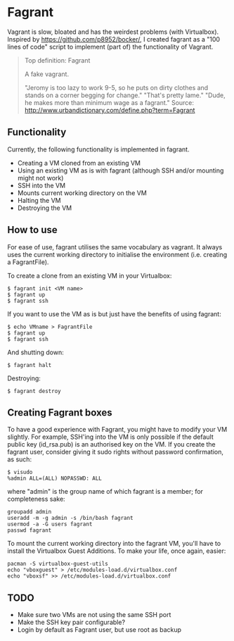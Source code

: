 # Fagrant

Vagrant is slow, bloated and has the weirdest problems (with Virtualbox). Inspired by https://github.com/p8952/bocker/, I created fagrant as a "100 lines of code" script to implement (part of) the functionality of Vagrant.

> Top definition: Fagrant
> 
>    A fake vagrant.
> 
> "Jeromy is too lazy to work 9-5, so he puts on dirty clothes and stands on a corner begging for change."
> "That's pretty lame."
> "Dude, he makes more than minimum wage as a fagrant." 
Source: http://www.urbandictionary.com/define.php?term=Fagrant

## Functionality

Currently, the following functionality is implemented in fagrant.

  - Creating a VM cloned from an existing VM
  - Using an existing VM as is with fagrant (although SSH and/or mounting might not work)
  - SSH into the VM
  - Mounts current working directory on the VM
  - Halting the VM
  - Destroying the VM

## How to use

For ease of use, fagrant utilises the same vocabulary as vagrant. It always uses the current working directory to initialise the environment (i.e. creating a FagrantFile).

To create a clone from an existing VM in your Virtualbox:
```
$ fagrant init <VM name>
$ fagrant up
$ fagrant ssh
```

If you want to use the VM as is but just have the benefits of using fagrant:
```
$ echo VMname > FagrantFile
$ fagrant up
$ fagrant ssh
```

And shutting down:
```
$ fagrant halt
```

Destroying:
```
$ fagrant destroy
```

## Creating Fagrant boxes

To have a good experience with Fagrant, you might have to modify your VM slightly. For example, SSH'ing into the VM is only possible if the default public key (id_rsa.pub) is an authorised key on the VM. If you create the fagrant user, consider giving it sudo rights without password confirmation, as such:
```
$ visudo
%admin ALL=(ALL) NOPASSWD: ALL
```

where "admin" is the group name of which fagrant is a member; for completeness sake:
```
groupadd admin
useradd -m -g admin -s /bin/bash fagrant
usermod -a -G users fagrant
passwd fagrant
```

To mount the current working directory into the fagrant VM, you'll have to install the Virtualbox Guest Additions. To make your life, once again, easier:
```
pacman -S virtualbox-guest-utils
echo "vboxguest" > /etc/modules-load.d/virtualbox.conf 
echo "vboxsf" >> /etc/modules-load.d/virtualbox.conf 
```

## TODO

  - Make sure two VMs are not using the same SSH port
  - Make the SSH key pair configurable?
  - Login by default as Fagrant user, but use root as backup
